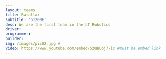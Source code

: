 ```yaml
---
layout: teams
title: Parallax
subtitle: '51200E'
desc: We are the first team in the LT Robotics
driver:
programmer:
builder:
img: /images/pic02.jpg #
video: https://www.youtube.com/embed/5zQBUoj7-ic #must be embed link
---
```

